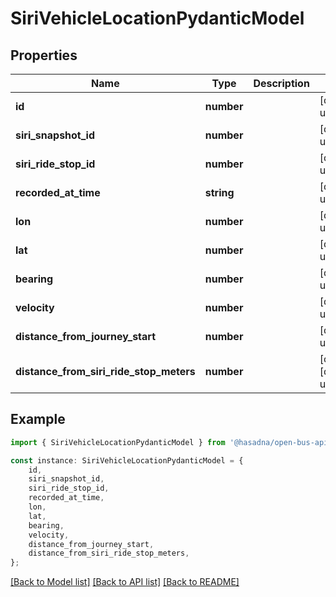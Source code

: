 # SiriVehicleLocationPydanticModel


## Properties

Name | Type | Description | Notes
------------ | ------------- | ------------- | -------------
**id** | **number** |  | [default to undefined]
**siri_snapshot_id** | **number** |  | [default to undefined]
**siri_ride_stop_id** | **number** |  | [default to undefined]
**recorded_at_time** | **string** |  | [default to undefined]
**lon** | **number** |  | [default to undefined]
**lat** | **number** |  | [default to undefined]
**bearing** | **number** |  | [default to undefined]
**velocity** | **number** |  | [default to undefined]
**distance_from_journey_start** | **number** |  | [default to undefined]
**distance_from_siri_ride_stop_meters** | **number** |  | [optional] [default to undefined]

## Example

```typescript
import { SiriVehicleLocationPydanticModel } from '@hasadna/open-bus-api-client';

const instance: SiriVehicleLocationPydanticModel = {
    id,
    siri_snapshot_id,
    siri_ride_stop_id,
    recorded_at_time,
    lon,
    lat,
    bearing,
    velocity,
    distance_from_journey_start,
    distance_from_siri_ride_stop_meters,
};
```

[[Back to Model list]](../README.md#documentation-for-models) [[Back to API list]](../README.md#documentation-for-api-endpoints) [[Back to README]](../README.md)
